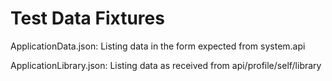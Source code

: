 Test Data Fixtures
=============================

ApplicationData.json: Listing data in the form expected from system.api

ApplicationLibrary.json: Listing data as received from api/profile/self/library